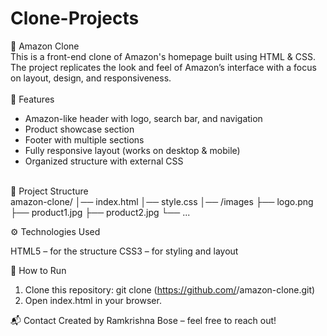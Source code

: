 # Clone-Projects
🛒 Amazon Clone
<br>
This is a front-end clone of Amazon's homepage built using HTML & CSS.
The project replicates the look and feel of Amazon’s interface with a focus on layout, design, and responsiveness.
<br><br>
🚀 Features
<br>
* Amazon-like header with logo, search bar, and navigation
* Product showcase section
* Footer with multiple sections
* Fully responsive layout (works on desktop & mobile)
* Organized structure with external CSS
<br>
📂 Project Structure
<br>
amazon-clone/
│── index.html
│── style.css
│── /images
     ├── logo.png
     ├── product1.jpg
     ├── product2.jpg
     └── ...

⚙️ Technologies Used

HTML5 – for the structure
CSS3 – for styling and layout

📌 How to Run
1. Clone this repository:
git clone (https://github.com/<your-username>/amazon-clone.git)
2. Open index.html in your browser.

📬 Contact
Created by Ramkrishna Bose – feel free to reach out!
